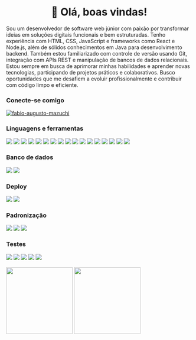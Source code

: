 <h1 align="center">👋 Olá, boas vindas!</h1>

Sou um desenvolvedor de software web júnior com paixão por transformar ideias em soluções digitais funcionais e bem estruturadas. Tenho experiência com HTML, CSS, JavaScript e frameworks como React e Node.js, além de sólidos conhecimentos em Java para desenvolvimento backend. Também estou familiarizado com controle de versão usando Git, integração com APIs REST e manipulação de bancos de dados relacionais. Estou sempre em busca de aprimorar minhas habilidades e aprender novas tecnologias, participando de projetos práticos e colaborativos. Busco oportunidades que me desafiem a evoluir profissionalmente e contribuir com código limpo e eficiente.


<h3 align="left">Conecte-se comigo</h3>
<p align="left">
<a href="https://linkedin.com/in/fabio-augusto-mazuchi" target="blank"><img align="center" src="https://img.shields.io/badge/LinkedIn-0077B5?style=for-the-badge&logo=linkedin&logoColor=white" alt="fabio-augusto-mazuchi"/></a>


<h3 align="left">Linguagens e ferramentas</h3>
<div>
<img src="https://img.shields.io/badge/Ubuntu-E95420?style=for-the-badge&logo=ubuntu&logoColor=white"/>
<img src="https://img.shields.io/badge/Python-3776AB?style=for-the-badge&logo=python&logoColor=white"/>
<img src="https://img.shields.io/badge/HTML5-E34F26?style=for-the-badge&logo=html5&logoColor=white"/>
<img src="https://img.shields.io/badge/CSS3-1572B6?style=for-the-badge&logo=css3&logoColor=white"/>
<img src="https://img.shields.io/badge/JavaScript-F7DF1E?style=for-the-badge&logo=javascript&logoColor=black"/>
<img src="https://img.shields.io/badge/Node.js-43853D?style=for-the-badge&logo=node.js&logoColor=white"/>
<img src="https://img.shields.io/badge/TypeScript-007ACC?style=for-the-badge&logo=typescript&logoColor=white"/>
<img src="https://img.shields.io/badge/C%2B%2B-00599C?style=for-the-badge&logo=c%2B%2B&logoColor=white"/>
<img src="https://img.shields.io/badge/Markdown-000000?style=for-the-badge&logo=markdown&logoColor=white"/>
<img src="https://img.shields.io/badge/Express.js-404D59?style=for-the-badge"/>
<img src="https://img.shields.io/badge/React-20232A?style=for-the-badge&logo=react&logoColor=61DAFB"/>
<img src="https://img.shields.io/badge/Redux-593D88?style=for-the-badge&logo=redux&logoColor=white"/>
<img src="https://img.shields.io/badge/sequelize-323330?style=for-the-badge&logo=sequelize&logoColor=blue"/>
<img src="https://img.shields.io/badge/Visual_Studio_Code-0078D4?style=for-the-badge&logo=visual%20studio%20code&logoColor=white"/>
<img src="https://img.shields.io/badge/GIT-E44C30?style=for-the-badge&logo=git&logoColor=white"/>
<img src="https://img.shields.io/badge/styled--components-DB7093?style=for-the-badge&logo=styled-components&logoColor=white"/>
<img src="https://img.shields.io/badge/Java-ED8B00?style=for-the-badge&logo=openjdk&logoColor=white"/>
  
<div>

<h3 align="left">Banco de dados</h3>
<div>
<img src="https://img.shields.io/badge/MySQL-00000F?style=for-the-badge&logo=mysql&logoColor=white"/>
<img src="https://img.shields.io/badge/MongoDB-4EA94B?style=for-the-badge&logo=mongodb&logoColor=white"/>
<div>

<h3 align="left">Deploy</h3>
<div>
<img src="https://img.shields.io/badge/Heroku-430098?style=for-the-badge&logo=heroku&logoColor=white"/>
<img src="https://img.shields.io/badge/Vercel-000000?style=for-the-badge&logo=vercel&logoColor=white"/>  
<div>

<h3 align="left">Padronização</h3>
<div>
<img src="https://img.shields.io/badge/eslint-3A33D1?style=for-the-badge&logo=eslint&logoColor=white"/>
<img src="https://img.shields.io/badge/stylelint-000?style=for-the-badge&logo=stylelint&logoColor=white"/>
<img src="https://img.shields.io/badge/prettier-1A2C34?style=for-the-badge&logo=prettier&logoColor=F7BA3E"/>
<div>

<h3 align="left">Testes</h3>
<div>
<img src="https://img.shields.io/badge/Jest-323330?style=for-the-badge&logo=Jest&logoColor=white"/>
<img src="https://img.shields.io/badge/testing%20library-323330?style=for-the-badge&logo=testing-library&logoColor=red"/>
<img src="https://img.shields.io/badge/mocha.js-323330?style=for-the-badge&logo=mocha&logoColor=Brown"/>
<img src="https://img.shields.io/badge/chai.js-323330?style=for-the-badge&logo=chai&logoColor=red"/>
<img src="https://img.shields.io/badge/sinon.js-323330?style=for-the-badge&logo=sinon"/>
<div>
<br>

<div>
  <img height="180px" src="https://github-readme-stats.vercel.app/api?username=FabioMazuchi&show_icons=true&theme=dark">
  <img height="180px" src="https://github-readme-stats.vercel.app/api/top-langs/?username=FabioMazuchi&layout=compact&langs_count=4&theme=dark">
</div>

